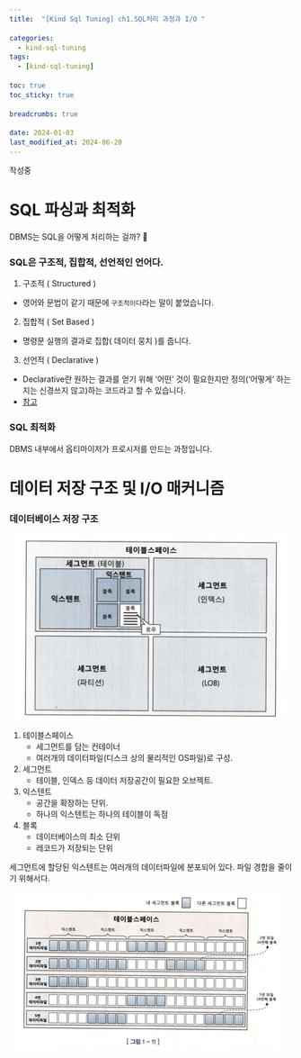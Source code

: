 ```yaml
---
title:  "[Kind Sql Tuning] ch1.SQL처리 과정과 I/O "

categories:
  - kind-sql-tuning
tags:
  - [kind-sql-tuning]

toc: true
toc_sticky: true

breadcrumbs: true

date: 2024-01-03
last_modified_at: 2024-06-20
---
```


작성중

# SQL 파싱과 최적화
DBMS는 SQL을 어떻게 처리하는 걸까? 🤔

### SQL은 구조적, 집합적, 선언적인 언어다.
1. 구조적 ( Structured )
  - 영어와 문법이 같기 때문에 `구조적이다`라는 말이 붙었습니다.
2. 집합적 ( Set Based )
  - 명령문 실행의 결과로 집합( 데이터 뭉치 )를 줍니다.
3. 선언적 ( Declarative )
  - Declarative란 원하는 결과를 얻기 위해 ‘어떤’ 것이 필요한지만 정의(‘어떻게’ 하는지는 신경쓰지 않고)하는 코드라고 할 수 있습니다. 
  - [참고](https://medium.com/@su_bak/term-imperative-programming-vs-declarative-programming-b5a1b6ce3170)

### SQL 최적화
DBMS 내부에서 옵티마이저가 프로시저를 만드는 과정입니다.

# 데이터 저장 구조 및 I/O 매커니즘

### 데이터베이스 저장 구조

![](./image/1_database_storage_structure.png)

1. 테이블스페이스
   - 세그먼트를 담는 컨테이너 
   - 여러개의 데이터파일(디스크 상의 물리적인 OS파일)로 구성.
2. 세그먼트
   - 테이블, 인덱스 등 데이터 저장공간이 필요한 오브젝트.
3. 익스텐트
   - 공간을 확장하는 단위.
   - 하나의 익스텐트는 하나의 테이블이 독점
4. 블록
   - 데이터베이스의 최소 단위
   - 레코드가 저장되는 단위

세그먼트에 할당된 익스텐트는 여러개의 데이터파일에 분포되어 있다.
파일 경합을 줄이기 위해서다.

![](./image/2_tablespace.png)


